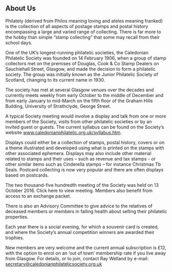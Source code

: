 ## About Us

Philately (derived from Philos meaning loving and ateles meaning franked) is the collection of all aspects of postage stamps and postal history encompassing a large and varied range of collecting. There is far more to the hobby than simple “stamp collecting” that some may recall from their school days.

One of the UK’s longest-running philatelic societies, the Caledonian Philatelic Society was founded on 14 February 1906, when a group of stamp collectors met on the premises of Douglas, Cook & Co Stamp Dealers on Sauchiehall Street, Glasgow, and made the decision to form a philatelic society. The group was initially known as the Junior Philatelic Society of Scotland, changing to its current name in 1930.

The society has met at several Glasgow venues over the decades and currently meets weekly from early October to the middle of December and from early January to mid-March on the fifth floor of the Graham Hills Building, University of Strathclyde, George Street.

A typical Society meeting would involve a display and talk from one or more members of the Society, visits from other philatelic societies or by an invited guest or guests. The current syllabus can be found on the Society’s website www.caledonianphilatelic.org.uk/syllabus.htm.

Displays could either be a collection of stamps, postal history, covers or on a theme illustrated and developed using what is printed on the stamps with other associated ephemera. Displays may also include other material related to stamps and their uses – such as revenue and tax stamps - or other similar items such as Cinderella stamps – for instance Christmas Tb Seals. Postcard collecting is now very popular and there are often displays based on postcards.

The two thousand-five hundredth meeting of the Society was held on 13 October 2016. Click here to view meeting. Members also benefit from access to an exchange packet.

There is also an Advisory Committee to give advice to the relatives of deceased members or members in failing health about selling their philatelic properties.

Each year there is a social evening, for which a souvenir card is created, and where the Society’s annual competition winners are awarded their trophies.

New members are very welcome and the current annual subscription is £12, with the option to enrol on an ‘out of town’ membership rate if you live away from Glasgow. For details, or to join, contact Ray Welland by e-mail: secretary@caledonianphilatelicsociety.org.uk
